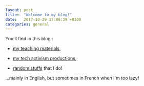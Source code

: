 ```yaml
---
layout: post
title:  "Welcome to my blog!"
date:   2017-10-29 17:08:39 +0100
categories: general
---
```

You’ll find in this blog :

- [my teaching materials](/teaching),

- [my tech activism productions](/activism),

- [random stuffs](/random) that I do!

...mainly in English, but sometimes in French when I'm too lazy!
